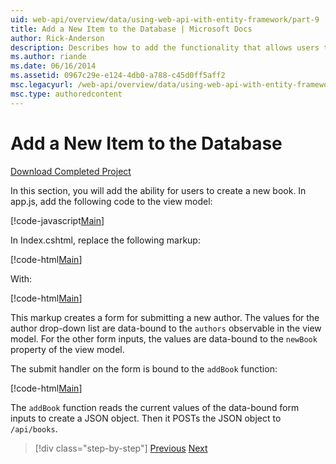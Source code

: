 ```yaml
---
uid: web-api/overview/data/using-web-api-with-entity-framework/part-9
title: Add a New Item to the Database | Microsoft Docs
author: Rick-Anderson
description: Describes how to add the functionality that allows users to add new books to the book service application.
ms.author: riande
ms.date: 06/16/2014
ms.assetid: 0967c29e-e124-4db0-a788-c45d0ff5aff2
msc.legacyurl: /web-api/overview/data/using-web-api-with-entity-framework/part-9
msc.type: authoredcontent
---
```

# Add a New Item to the Database

[Download Completed Project](https://github.com/MikeWasson/BookService)

In this section, you will add the ability for users to create a new book. In app.js, add the following code to the view model:

[!code-javascript[Main](part-9/samples/sample1.js)]

In Index.cshtml, replace the following markup:

[!code-html[Main](part-9/samples/sample2.html)]

With:

[!code-html[Main](part-9/samples/sample3.html)]

This markup creates a form for submitting a new author. The values for the author drop-down list are data-bound to the `authors` observable in the view model. For the other form inputs, the values are data-bound to the `newBook` property of the view model.

The submit handler on the form is bound to the `addBook` function:

[!code-html[Main](part-9/samples/sample4.html)]

The `addBook` function reads the current values of the data-bound form inputs to create a JSON object. Then it POSTs the JSON object to `/api/books`.

> [!div class="step-by-step"]
> [Previous](part-8.md)
> [Next](part-10.md)
